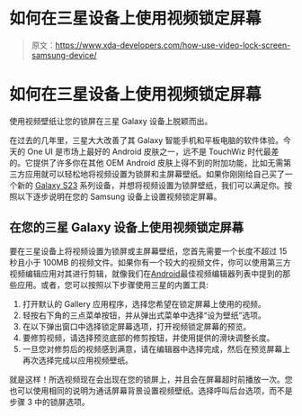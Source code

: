 # 如何在三星设备上使用视频锁定屏幕

> 原文：<https://www.xda-developers.com/how-use-video-lock-screen-samsung-device/>

# 如何在三星设备上使用视频锁定屏幕

使用视频壁纸让您的锁屏在三星 Galaxy 设备上脱颖而出。

在过去的几年里，三星大大改善了其 Galaxy 智能手机和平板电脑的软件体验。今天的 One UI 是市场上最好的 Android 皮肤之一，远不是 TouchWiz 时代最差的。它提供了许多你在其他 OEM Android 皮肤上得不到的附加功能，比如无需第三方应用就可以轻松地将视频设置为锁屏和主屏幕壁纸。如果你刚刚给自己买了一个新的 [Galaxy S23](https://www.xda-developers.com/samsung-galaxy-s23-ultra-review/) 系列设备，并想将视频设置为锁屏壁纸，我们可以满足你。按照以下逐步说明在您的 Samsung 设备上设置视频锁定屏幕。

## 在您的三星 Galaxy 设备上使用视频锁定屏幕

要在三星设备上将视频设置为锁屏或主屏幕壁纸，您首先需要一个长度不超过 15 秒且小于 100MB 的视频文件。如果你有一个较大的视频文件，你可以使用第三方视频编辑应用对其进行剪辑，就像我们在[Android](https://www.xda-developers.com/best-video-editor-android/)最佳视频编辑器列表中提到的那些应用。或者，您可以按照以下步骤使用三星的内置工具:

1.  打开默认的 Gallery 应用程序，选择您希望在锁定屏幕上使用的视频。
2.  轻按右下角的三点菜单按钮，并从弹出式菜单中选择“设为壁纸”选项。
3.  在以下弹出窗口中选择锁定屏幕选项，打开视频锁定屏幕的预览。
4.  要修剪视频，请选择预览底部的修剪按钮，并使用提供的滑块调整长度。
5.  一旦您对修剪后的视频感到满意，请在编辑器中选择完成，然后在预览屏幕上再次选择完成以应用视频壁纸。

就是这样！所选视频现在会出现在您的锁屏上，并且会在屏幕超时前播放一次。您也可以使用相同的说明为通话屏幕背景设置视频壁纸。选择呼叫后台选项，而不是步骤 3 中的锁屏选项。